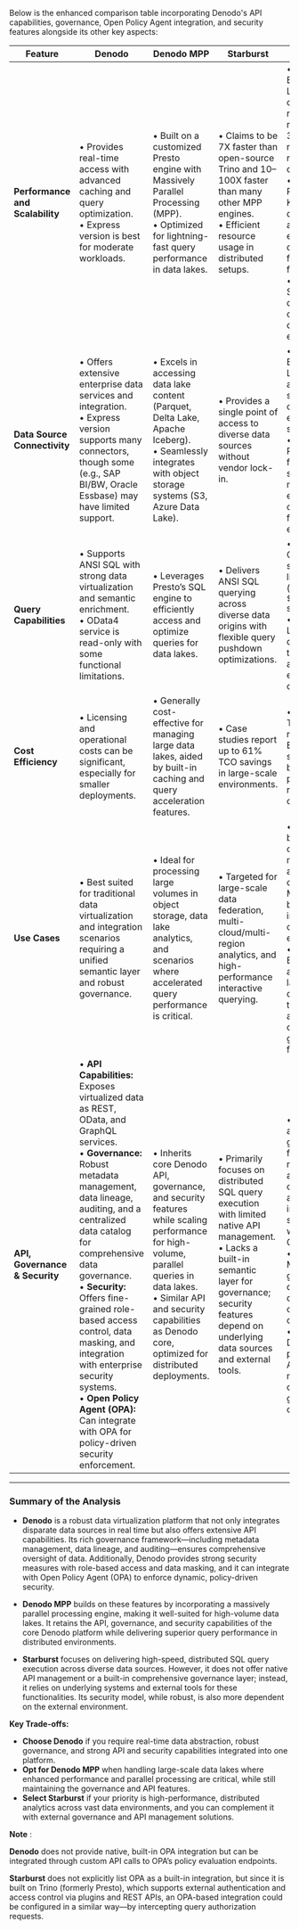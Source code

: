 Below is the enhanced comparison table incorporating Denodo's API capabilities, governance, Open Policy Agent integration, and security features alongside its other key aspects:

| **Feature**                      | **Denodo**                                                                                                                                                                                                                                                                                   | **Denodo MPP**                                                                                                                                                                                                                                                                      | **Starburst**                                                                                                                                                                                                          | **Limitations**                                                                                                                                                                                                                                                       |
|----------------------------------|----------------------------------------------------------------------------------------------------------------------------------------------------------------------------------------------------------------------------------------------------------------------------------------------|-------------------------------------------------------------------------------------------------------------------------------------------------------------------------------------------------------------------------------------------------------------------------------------|------------------------------------------------------------------------------------------------------------------------------------------------------------------------------------------------------------------------|----------------------------------------------------------------------------------------------------------------------------------------------------------------------------------------------------------------------------------------------------------------------|
| **Performance and Scalability**  | • Provides real-time access with advanced caching and query optimization. <br>• Express version is best for moderate workloads.                                                                                                                                                           | • Built on a customized Presto engine with Massively Parallel Processing (MPP). <br>• Optimized for lightning-fast query performance in data lakes.                                                                                                                               | • Claims to be 7X faster than open-source Trino and 10–100X faster than many other MPP engines. <br>• Efficient resource usage in distributed setups.                                                                 | • Denodo Express: Limited concurrent requests and row limits (e.g., 3 concurrent requests, 10K rows per query). <br>• Denodo MPP: Requires Kubernetes deployment and an external database for full functionality. <br>• Starburst: Scalability details depend on connector quality and environment.  |
| **Data Source Connectivity**     | • Offers extensive enterprise data services and integration. <br>• Express version supports many connectors, though some (e.g., SAP BI/BW, Oracle Essbase) may have limited support.                                                                                                          | • Excels in accessing data lake content (Parquet, Delta Lake, Apache Iceberg). <br>• Seamlessly integrates with object storage systems (S3, Azure Data Lake).                                                                                                                  | • Provides a single point of access to diverse data sources without vendor lock-in.                                                                                              | • Denodo Express: Limited ODBC adapter and support for certain enterprise systems. <br>• Denodo MPP: Primarily tuned for object storage and may require extra configuration for complex environments.                                                         |
| **Query Capabilities**           | • Supports ANSI SQL with strong data virtualization and semantic enrichment. <br>• OData4 service is read-only with some functional limitations.                                                                                                                                          | • Leverages Presto’s SQL engine to efficiently access and optimize queries for data lakes.                                                                                                                                                                                         | • Delivers ANSI SQL querying across diverse data origins with flexible query pushdown optimizations.                                                                            | • Denodo: OData4 service limitations (e.g., restricted `$filter` support). <br>• Starburst: Lacks built-in deep data transformation and semantic enrichment capabilities.                                    |
| **Cost Efficiency**              | • Licensing and operational costs can be significant, especially for smaller deployments.                                                                                                                                                                                                   | • Generally cost-effective for managing large data lakes, aided by built-in caching and query acceleration features.                                                                                                                                                                | • Case studies report up to 61% TCO savings in large-scale environments.                                                                                                      | • Denodo MPP: Typically requires an Enterprise Plus subscription bundle, potentially raising upfront costs.                                                                                                                                                           |
| **Use Cases**                    | • Best suited for traditional data virtualization and integration scenarios requiring a unified semantic layer and robust governance.                                                                                                                                                    | • Ideal for processing large volumes in object storage, data lake analytics, and scenarios where accelerated query performance is critical.                                                                                                                                       | • Targeted for large-scale data federation, multi-cloud/multi-region analytics, and high-performance interactive querying.                                                     | • Denodo: May be less optimized for massive-scale analytics compared to MPP engines; best used in integration-centric environments. <br>• Starburst: Excels in analytics but lacks native data transformation and comprehensive governance features.                                          |
| **API, Governance & Security**   | • **API Capabilities:** Exposes virtualized data as REST, OData, and GraphQL services.<br>• **Governance:** Robust metadata management, data lineage, auditing, and a centralized data catalog for comprehensive data governance.<br>• **Security:** Offers fine-grained role-based access control, data masking, and integration with enterprise security systems.<br>• **Open Policy Agent (OPA):** Can integrate with OPA for policy-driven security enforcement. | • Inherits core Denodo API, governance, and security features while scaling performance for high-volume, parallel queries in data lakes.<br>• Similar API and security capabilities as Denodo core, optimized for distributed deployments.                                    | • Primarily focuses on distributed SQL query execution with limited native API management.<br>• Lacks a built-in semantic layer for governance; security features depend on underlying data sources and external tools.            | • Denodo: API and governance features require additional configuration and tuning to integrate seamlessly with tools like OPA.<br>• Denodo MPP: Managing governance in distributed deployments can be more complex.<br>• Starburst: Does not provide native API management or deep governance capabilities. |

---

### Summary of the Analysis

- **Denodo** is a robust data virtualization platform that not only integrates disparate data sources in real time but also offers extensive API capabilities. Its rich governance framework—including metadata management, data lineage, and auditing—ensures comprehensive oversight of data. Additionally, Denodo provides strong security measures with role-based access and data masking, and it can integrate with Open Policy Agent (OPA) to enforce dynamic, policy-driven security.

- **Denodo MPP** builds on these features by incorporating a massively parallel processing engine, making it well-suited for high-volume data lakes. It retains the API, governance, and security capabilities of the core Denodo platform while delivering superior query performance in distributed environments.

- **Starburst** focuses on delivering high-speed, distributed SQL query execution across diverse data sources. However, it does not offer native API management or a built-in comprehensive governance layer; instead, it relies on underlying systems and external tools for these functionalities. Its security model, while robust, is also more dependent on the external environment.

**Key Trade-offs:**
- **Choose Denodo** if you require real-time data abstraction, robust governance, and strong API and security capabilities integrated into one platform.
- **Opt for Denodo MPP** when handling large-scale data lakes where enhanced performance and parallel processing are critical, while still maintaining the governance and API features.
- **Select Starburst** if your priority is high-performance, distributed analytics across vast data environments, and you can complement it with external governance and API management solutions.

**Note** : 

**Denodo** does not provide native, built-in OPA integration but can be integrated through custom API calls to OPA’s policy evaluation endpoints.

**Starburst** does not explicitly list OPA as a built-in integration, but since it is built on Trino (formerly Presto), which supports external authentication and access control via plugins and REST APIs, an OPA-based integration could be configured in a similar way—by intercepting query authorization requests.
